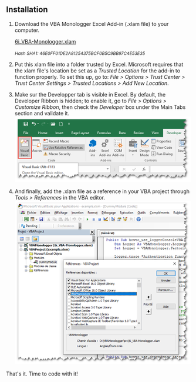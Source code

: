 ## Installation

1. Download the VBA Monologger Excel Add-in (.xlam file) to your computer.

    [6i_VBA-Monologger.xlam](https://github.com/6i-software/vba-monologger/raw/refs/heads/main/src/6i_VBA-Monologger.xlam)
    
    <small>*Hash SHA1: 46E0FF01DE2A81254375BCF0B5C9BB97C4E53E35*</small>


   
2. Put this xlam file into a folder trusted by Excel. Microsoft requires that the xlam file's location be set as a *Trusted Location* for the add-in to function properly. To set this up, go to: *File > Options > Trust Center > Trust Center Settings > Trusted Locations > Add New Location*.

3. Make sur the Developper tab is visible in Excel. By default, the Developer Ribbon is hidden; to enable it, go to *File > Options > Customize Ribbon*, then check the *Developer* box under the Main Tabs section and validate it.
   <br/>
   ![excel_developer_tab.png](excel_developer_tab.png)
 
4. And finally, add the .xlam file as a reference in your VBA project through *Tools > References* in the VBA editor.
    <br/>
    ![excel_reference_vbamonologger.png](excel_reference_vbamonologger.png)

That's it. Time to code with it!
